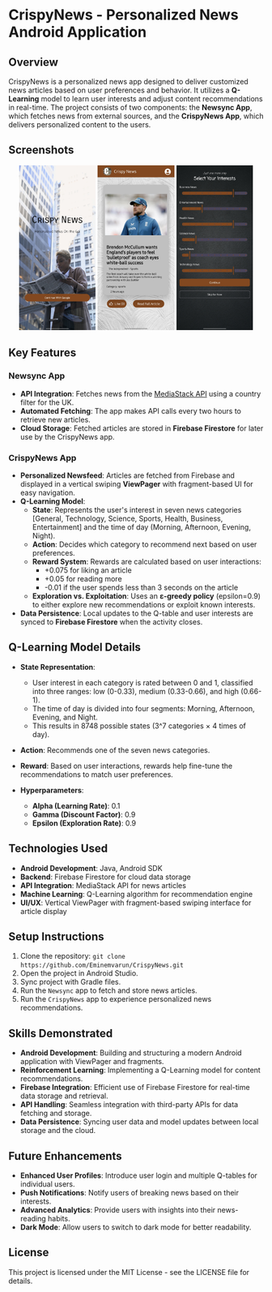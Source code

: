 
# CrispyNews - Personalized News Android Application

## Overview
CrispyNews is a personalized news app designed to deliver customized news articles based on user preferences and behavior. It utilizes a **Q-Learning** model to learn user interests and adjust content recommendations in real-time. The project consists of two components: the **Newsync App**, which fetches news from external sources, and the **CrispyNews App**, which delivers personalized content to the users.

## Screenshots

<p align="center">
  <img src="Screenshot/login.jpg" width="30%" />
  <img src="Screenshot/mainarticle.jpg" width="30%" />
  <img src="Screenshot/Enter_Interests.jpg" width="30%" />
</p>


## Key Features

### Newsync App
- **API Integration**: Fetches news from the [MediaStack API](https://mediastack.com/) using a country filter for the UK.
- **Automated Fetching**: The app makes API calls every two hours to retrieve new articles.
- **Cloud Storage**: Fetched articles are stored in **Firebase Firestore** for later use by the CrispyNews app.

### CrispyNews App
- **Personalized Newsfeed**: Articles are fetched from Firebase and displayed in a vertical swiping **ViewPager** with fragment-based UI for easy navigation.
- **Q-Learning Model**: 
  - **State**: Represents the user's interest in seven news categories [General, Technology, Science, Sports, Health, Business, Entertainment] and the time of day (Morning, Afternoon, Evening, Night).
  - **Action**: Decides which category to recommend next based on user preferences.
  - **Reward System**: Rewards are calculated based on user interactions:
    - +0.075 for liking an article
    - +0.05 for reading more
    - -0.01 if the user spends less than 3 seconds on the article
  - **Exploration vs. Exploitation**: Uses an **ε-greedy policy** (epsilon=0.9) to either explore new recommendations or exploit known interests.
- **Data Persistence**: Local updates to the Q-table and user interests are synced to **Firebase Firestore** when the activity closes.

## Q-Learning Model Details
- **State Representation**: 
  - User interest in each category is rated between 0 and 1, classified into three ranges: low (0-0.33), medium (0.33-0.66), and high (0.66-1).
  - The time of day is divided into four segments: Morning, Afternoon, Evening, and Night.
  - This results in 8748 possible states (3^7 categories × 4 times of day).
  
- **Action**: Recommends one of the seven news categories.

- **Reward**: Based on user interactions, rewards help fine-tune the recommendations to match user preferences.

- **Hyperparameters**:
  - **Alpha (Learning Rate)**: 0.1
  - **Gamma (Discount Factor)**: 0.9
  - **Epsilon (Exploration Rate)**: 0.9

## Technologies Used
- **Android Development**: Java, Android SDK
- **Backend**: Firebase Firestore for cloud data storage
- **API Integration**: MediaStack API for news articles
- **Machine Learning**: Q-Learning algorithm for recommendation engine
- **UI/UX**: Vertical ViewPager with fragment-based swiping interface for article display

## Setup Instructions
1. Clone the repository: `git clone https://github.com/Eminemvarun/CrispyNews.git`
2. Open the project in Android Studio.
3. Sync project with Gradle files.
4. Run the `Newsync` app to fetch and store news articles.
5. Run the `CrispyNews` app to experience personalized news recommendations.

## Skills Demonstrated
- **Android Development**: Building and structuring a modern Android application with ViewPager and fragments.
- **Reinforcement Learning**: Implementing a Q-Learning model for content recommendations.
- **Firebase Integration**: Efficient use of Firebase Firestore for real-time data storage and retrieval.
- **API Handling**: Seamless integration with third-party APIs for data fetching and storage.
- **Data Persistence**: Syncing user data and model updates between local storage and the cloud.

## Future Enhancements
- **Enhanced User Profiles**: Introduce user login and multiple Q-tables for individual users.
- **Push Notifications**: Notify users of breaking news based on their interests.
- **Advanced Analytics**: Provide users with insights into their news-reading habits.
- **Dark Mode**: Allow users to switch to dark mode for better readability.

## License
This project is licensed under the MIT License - see the LICENSE file for details.
